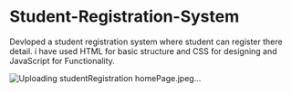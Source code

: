 # Student-Registration-System
Devloped a student registration system where student can register there detail. i have used HTML for basic structure  and CSS for designing and JavaScript for Functionality.

![Uploading studentRegistration homePage.jpeg…]()
